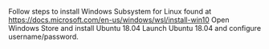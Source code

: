 Follow steps to install Windows Subsystem for Linux found at https://docs.microsoft.com/en-us/windows/wsl/install-win10
Open Windows Store and install Ubuntu 18.04
Launch Ubuntu 18.04 and configure username/password.
